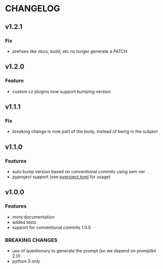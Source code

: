 # CHANGELOG

## v1.2.1

### Fix
- prefixes like docs, build, etc no longer generate a PATCH

## v1.2.0

### Feature
- custom cz plugins now support bumping version

## v1.1.1

### Fix
- breaking change is now part of the body, instead of being in the subject

## v1.1.0

### Features
- auto bump version based on conventional commits using sem ver
- pyproject support (see [pyproject.toml](./pyproject.toml) for usage)

## v1.0.0

### Features
- more documentation
- added tests
- support for conventional commits 1.0.0

### BREAKING CHANGES
- use of questionary to generate the prompt (so we depend on promptkit 2.0)
- python 3 only
